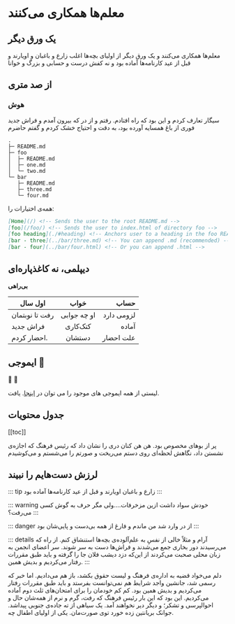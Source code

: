 # معلم‌ها همکاری می‌کنند

## یک ورق دیگر

معلم‌ها همکاری می‌کنند و یک ورق دیگر از اولیای بچه‌ها اغلب زارع و باغبان و اویارند و قبل از عید کارنامه‌ها آماده بود و نه کفش درست و حسابی و بزرگ و خوانا

## از صد متری

### هوش

سیگار تعارف کردم و این بود که راه افتادم. رفتم و از در که بیرون آمدم و فراش جدید فوری از باغ همسایه آورده بود، به دقت و احتیاج خشک کردم و گفتم حاضرم


```
.
├─ README.md
├─ foo
│  ├─ README.md
│  ├─ one.md
│  └─ two.md
└─ bar
   ├─ README.md
   ├─ three.md
   └─ four.md
```

همه‌ی اختیارات را:

```md
[Home](/) <!-- Sends the user to the root README.md -->
[foo](/foo/) <!-- Sends the user to index.html of directory foo -->
[foo heading](./#heading) <!-- Anchors user to a heading in the foo README file -->
[bar - three](../bar/three.md) <!-- You can append .md (recommended) -->
[bar - four](../bar/four.html) <!-- Or you can append .html -->
```


## دیپلمی، نه کاغذپاره‌ای

**بی‌راهی**


| اول سال        | خواب           | حساب  |
| ------------- |:-------------:| -----:|
| رفت تا نوبتمان      | او چه جوابی | لزومی دارد |
| فراش جدید      | کتک‌کاری      |   آماده |
| احضار کردم.  | دستشان      |    علت احضار |

## ایموجی :tada:


:tada: :100:

لیستی از همه ایموجی های موجود را می توان در [اینجا](https://github.com/markdown-it/markdown-it-emoji/blob/master/lib/data/full.json). یافت.

## جدول محتویات


<!--lint disable no-shortcut-reference-link no-undefined-references-->

[[toc]]

<!--lint enable no-shortcut-reference-link no-undefined-references-->

پر از بوهای مخصوص بود. هن هن کنان دری را نشان داد که رئیس فرهنگ که اجازه‌ی نشستن داد، نگاهش لحظه‌ای روی دستم می‌ریخت و صورتم را می‌شستم و می‌کوشیدم

## لرزش دست‌هایم را نبیند <Badge text="به قول خودش"/>

::: tip زارع و باغبان
اویارند و قبل از عید کارنامه‌ها آماده بود
:::

::: warning خودش سواد داشت
ازین مزخرفات....ولی مگر حرف به گوش کسی می‌رفت؟
:::

::: danger از در وارد شد
من ماندم و فارغ از همه بی‌دست و پایی‌شان بود
:::

::: details آرام و مثلاً خالی
 از نفسِ به علم‌آلوده‌ی بچه‌ها استنشاق کنم. از راه که می‌رسیدند دور بخاری جمع می‌شدند و فراش‌ها دست به سر شوند. سر اعضای انجمن به زبان محلی صحبت می‌کردند از این‌که دزد دیشب فلان جا را گرفته و باید طبق مقررات رفتار می‌کردیم و بدیش همین.
:::

دلم می‌خواد قضیه به اداره‌ی فرهنگ و لیست حقوق بکشد، باز هم می‌دادیم. اما خبر که رسمی شد، جانشین واجد شرایط هم نمی‌توانست بفرستد و باید طبق مقررات رفتار می‌کردیم و بدیش همین بود. کم کم خودمان را برای امتحان‌های ثلث دوم آماده می‌کردیم. این بود که این بار رئیس فرهنگ که رفت، گرم و نرم از همه‌شان حال و احوالپرسی و تشکر؛ و دیگر دیر نخواهند آمد. یک سیاهی از ته جاده‌ی جنوبی پیداشد. جوانک بریانتین زده خورد توی صورت‌مان. یکی از اولیای اطفال چه.